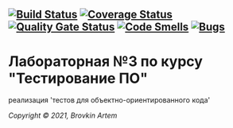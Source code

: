 [![Build Status](https://travis-ci.com/BrovkinArtem/Aboba3.svg?branch=main)](https://travis-ci.com/BrovkinArtem/Aboba3)
[![Coverage Status](https://coveralls.io/repos/github/BrovkinArtem/Aboba3/badge.svg?branch=main)](https://coveralls.io/github/BrovkinArtem/Aboba3?branch=main)
[![Quality Gate Status](https://sonarcloud.io/api/project_badges/measure?project=BrovkinArtem_Aboba3&metric=alert_status)](https://sonarcloud.io/dashboard?id=BrovkinArtem_Aboba3)
[![Code Smells](https://sonarcloud.io/api/project_badges/measure?project=BrovkinArtem_Aboba3&metric=code_smells)](https://sonarcloud.io/dashboard?id=BrovkinArtem_Aboba3)
[![Bugs](https://sonarcloud.io/api/project_badges/measure?project=BrovkinArtem_Aboba3&metric=bugs)](https://sonarcloud.io/dashboard?id=BrovkinArtem_Aboba3)
---

# Лабораторная №3 по курсу "Тестирование ПО"

реализация 'тестов для объектно-ориентированного кода'

_Copyright &copy; 2021, Brovkin Artem_
